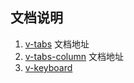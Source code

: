 ## 文档说明

1. [v-tabs](./components/v-tabs/readme.md) 文档地址
2. [v-tabs-column](./components/v-tabs-column/readme.md) 文档地址
3. [v-keyboard](./uni_modules/v-keyboard/readme.md)
